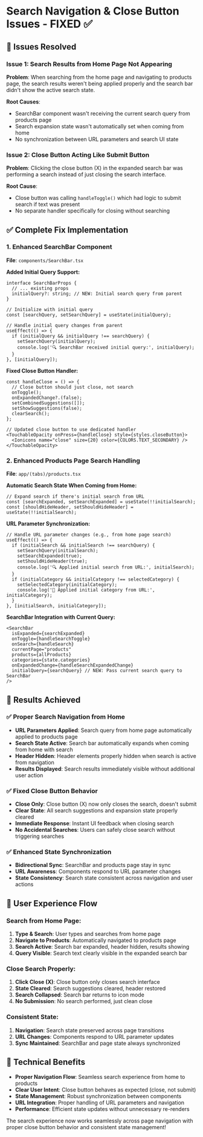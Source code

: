 # Search Navigation & Close Button Issues - FIXED ✅

## 🐛 **Issues Resolved**

### Issue 1: Search Results from Home Page Not Appearing
**Problem**: When searching from the home page and navigating to products page, the search results weren't being applied properly and the search bar didn't show the active search state.

**Root Causes**: 
- SearchBar component wasn't receiving the current search query from products page
- Search expansion state wasn't automatically set when coming from home
- No synchronization between URL parameters and search UI state

### Issue 2: Close Button Acting Like Submit Button
**Problem**: Clicking the close button (X) in the expanded search bar was performing a search instead of just closing the search interface.

**Root Cause**: 
- Close button was calling `handleToggle()` which had logic to submit search if text was present
- No separate handler specifically for closing without searching

## ✅ **Complete Fix Implementation**

### 1. Enhanced SearchBar Component
**File**: `components/SearchBar.tsx`

**Added Initial Query Support:**
```tsx
interface SearchBarProps {
  // ... existing props
  initialQuery?: string; // NEW: Initial search query from parent
}

// Initialize with initial query
const [searchQuery, setSearchQuery] = useState(initialQuery);

// Handle initial query changes from parent
useEffect(() => {
  if (initialQuery && initialQuery !== searchQuery) {
    setSearchQuery(initialQuery);
    console.log('🔍 SearchBar received initial query:', initialQuery);
  }
}, [initialQuery]);
```

**Fixed Close Button Handler:**
```tsx
const handleClose = () => {
  // Close button should just close, not search
  onToggle();
  onExpandedChange?.(false);
  setCombinedSuggestions([]);
  setShowSuggestions(false);
  clearSearch();
};

// Updated close button to use dedicated handler
<TouchableOpacity onPress={handleClose} style={styles.closeButton}>
  <Ionicons name="close" size={20} color={COLORS.TEXT_SECONDARY} />
</TouchableOpacity>
```

### 2. Enhanced Products Page Search Handling
**File**: `app/(tabs)/products.tsx`

**Automatic Search State When Coming from Home:**
```tsx
// Expand search if there's initial search from URL
const [searchExpanded, setSearchExpanded] = useState(!!initialSearch);
const [shouldHideHeader, setShouldHideHeader] = useState(!!initialSearch);
```

**URL Parameter Synchronization:**
```tsx
// Handle URL parameter changes (e.g., from home page search)
useEffect(() => {
  if (initialSearch && initialSearch !== searchQuery) {
    setSearchQuery(initialSearch);
    setSearchExpanded(true);
    setShouldHideHeader(true);
    console.log('🔍 Applied initial search from URL:', initialSearch);
  }
  if (initialCategory && initialCategory !== selectedCategory) {
    setSelectedCategory(initialCategory);
    console.log('📂 Applied initial category from URL:', initialCategory);
  }
}, [initialSearch, initialCategory]);
```

**SearchBar Integration with Current Query:**
```tsx
<SearchBar
  isExpanded={searchExpanded}
  onToggle={handleSearchToggle}
  onSearch={handleSearch}
  currentPage="products"
  products={allProducts}
  categories={state.categories}
  onExpandedChange={handleSearchExpandedChange}
  initialQuery={searchQuery} // NEW: Pass current search query to SearchBar
/>
```

## 🎯 **Results Achieved**

### ✅ **Proper Search Navigation from Home**
- **URL Parameters Applied**: Search query from home page automatically applied to products page
- **Search State Active**: Search bar automatically expands when coming from home with search
- **Header Hidden**: Header elements properly hidden when search is active from navigation
- **Results Displayed**: Search results immediately visible without additional user action

### ✅ **Fixed Close Button Behavior**
- **Close Only**: Close button (X) now only closes the search, doesn't submit
- **Clear State**: All search suggestions and expansion state properly cleared
- **Immediate Response**: Instant UI feedback when closing search
- **No Accidental Searches**: Users can safely close search without triggering searches

### ✅ **Enhanced State Synchronization**
- **Bidirectional Sync**: SearchBar and products page stay in sync
- **URL Awareness**: Components respond to URL parameter changes
- **State Consistency**: Search state consistent across navigation and user actions

## 📱 **User Experience Flow**

### **Search from Home Page:**
1. **Type & Search**: User types and searches from home page
2. **Navigate to Products**: Automatically navigated to products page
3. **Search Active**: Search bar expanded, header hidden, results showing
4. **Query Visible**: Search text clearly visible in the expanded search bar

### **Close Search Properly:**
1. **Click Close (X)**: Close button only closes search interface
2. **State Cleared**: Search suggestions cleared, header restored
3. **Search Collapsed**: Search bar returns to icon mode
4. **No Submission**: No search performed, just clean close

### **Consistent State:**
1. **Navigation**: Search state preserved across page transitions
2. **URL Changes**: Components respond to URL parameter updates
3. **Sync Maintained**: SearchBar and page state always synchronized

## 🚀 **Technical Benefits**

- **Proper Navigation Flow**: Seamless search experience from home to products
- **Clear User Intent**: Close button behaves as expected (close, not submit)
- **State Management**: Robust synchronization between components
- **URL Integration**: Proper handling of URL parameters and navigation
- **Performance**: Efficient state updates without unnecessary re-renders

The search experience now works seamlessly across page navigation with proper close button behavior and consistent state management!
